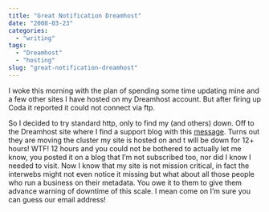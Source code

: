 ```yaml
---
title: "Great Notification Dreamhost"
date: "2008-03-23"
categories:
  - "writing"
tags:
  - "Dreamhost"
  - "hosting"
slug: "great-notification-dreamhost"
---
```


I woke this morning with the plan of spending some time updating mine and a few other sites I have hosted on my Dreamhost account. But after firing up Coda it reported it could not connect via ftp. 

So I decided to try standard http, only to find my (and others) down. Off to the Dreamhost site where I find a support blog with this [message](https://www.dreamhoststatus.com/2008/03/14/central-services-and-spunky-cluster-move/). Turns out they are moving the cluster my site is hosted on and t will be down for 12+ hours! WTF! 12 hours and you could not be bothered to actually let me know, you posted it on a blog that I’m not subscribed too, nor did I know I needed to visit. Now I know that my site is not mission critical, in fact the interwebs might not even notice it missing but what about all those people who run a business on their metadata. You owe it to them to give them advance warning of downtime of this scale. I mean come on I’m sure you can guess our email address!
